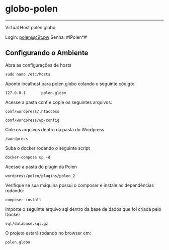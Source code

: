 # globo-polen

---

Virtual Host
polen.globo

Login: polen@c9t.pw
Senha: #!Polen*#

## Configurando o Ambiente
Abra as configurações de hosts
```
sudo nano /etc/hosts
```
Aponte localhost para polen.globo colando o seguinte código:
```
127.0.0.1       polen.globo
```
Acesse a pasta conf e copie os seguintes arquivos:
```
conf/wordpress/.htaccess
```
```
conf/wordpress/wp-config
```
Cole os arquivos dentro da pasta do Wordpress
```
/wordpress
```
Suba o docker rodando o seguinte script
```
docker-compose up -d
```
Acesse a pasta do plugin da Polen
```
wordpress/polen/plugins/polen_2
```
Verifique se sua máquina possui o composer e instale as dependências rodando:
```
composer install
```
Importe o seguinte arquivo sql dentro da base de dados que foi criada pelo Docker
```
sql/database.sql.gz
```
O projeto estará rodando no browser em:
```
polen.globo
```